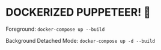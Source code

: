 # DOCKERIZED PUPPETEER! :whale:

Foreground:
`docker-compose up --build`

Background Detached Mode:
`docker-compose up -d --build`
